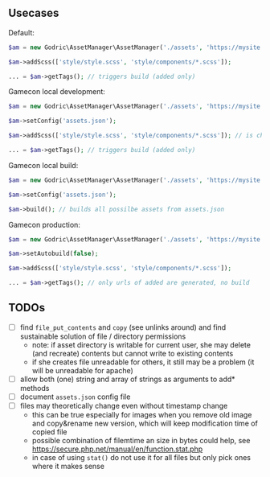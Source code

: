 ## Usecases

Default:

```php
$am = new Godric\AssetManager\AssetManager('./assets', 'https://mysite.com/assets');

$am->addScss(['style/style.scss', 'style/components/*.scss']);

... = $am->getTags(); // triggers build (added only)
```

Gamecon local development:

```php
$am = new Godric\AssetManager\AssetManager('./assets', 'https://mysite.com/assets');

$am->setConfig('assets.json');

$am->addScss(['style/style.scss', 'style/components/*.scss']); // is checked if allowed

... = $am->getTags(); // triggers build (added only)
```

Gamecon local build:

```php
$am = new Godric\AssetManager\AssetManager('./assets', 'https://mysite.com/assets');

$am->setConfig('assets.json');

$am->build(); // builds all possilbe assets from assets.json
```

Gamecon production:

```php
$am = new Godric\AssetManager\AssetManager('./assets', 'https://mysite.com/assets');

$am->setAutobuild(false);

$am->addScss(['style/style.scss', 'style/components/*.scss']);

... = $am->getTags(); // only urls of added are generated, no build
```

## TODOs

- [ ] find `file_put_contents` and `copy` (see unlinks around) and find sustainable solution of file / directory permissions
    - note: if asset directory is writable for current user, she may delete (and recreate) contents but cannot write to existing contents
    - if she creates file unreadable for others, it still may be a problem (it will be unreadable for apache)
- [ ] allow both (one) string and array of strings as arguments to add* methods
- [ ] document `assets.json` config file
- [ ] files may theoretically change even without timestamp change
    - this can be true especially for images when you remove old image and copy&rename new version, which will keep modification time of copied file
    - possible combination of filemtime an size in bytes could help, see https://secure.php.net/manual/en/function.stat.php
    - in case of using `stat()` do not use it for all files but only pick ones where it makes sense
